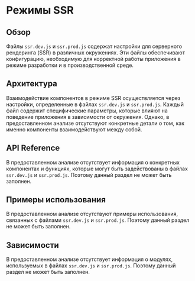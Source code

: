 # Режимы SSR

## Обзор
Файлы `ssr.dev.js` и `ssr.prod.js` содержат настройки для серверного рендеринга (SSR) в различных окружениях. Эти файлы обеспечивают конфигурацию, необходимую для корректной работы приложения в режиме разработки и в производственной среде.

## Архитектура
Взаимодействие компонентов в режиме SSR осуществляется через настройки, определенные в файлах `ssr.dev.js` и `ssr.prod.js`. Каждый файл содержит специфические параметры, которые влияют на поведение приложения в зависимости от окружения. Однако, в предоставленном анализе отсутствуют конкретные детали о том, как именно компоненты взаимодействуют между собой.

## API Reference
В предоставленном анализе отсутствует информация о конкретных компонентах и функциях, которые могут быть задействованы в файлах `ssr.dev.js` и `ssr.prod.js`. Поэтому данный раздел не может быть заполнен.

## Примеры использования
В предоставленном анализе отсутствуют примеры использования, связанных с файлами `ssr.dev.js` и `ssr.prod.js`. Поэтому данный раздел не может быть заполнен.

## Зависимости
В предоставленном анализе отсутствует информация о модулях, используемых в файлах `ssr.dev.js` и `ssr.prod.js`. Поэтому данный раздел не может быть заполнен.